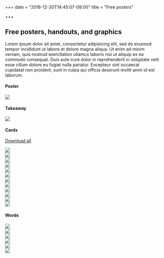 +++
date = "2016-12-30T14:45:07-08:00"
title = "Free posters"

+++

## Free posters, handouts, and graphics

Lorem ipsum dolor sit amet, consectetur adipisicing elit, sed do eiusmod tempor incididunt ut labore et dolore magna aliqua. Ut enim ad minim veniam, quis nostrud exercitation ullamco laboris nisi ut aliquip ex ea commodo consequat. Duis aute irure dolor in reprehenderit in voluptate velit esse cillum dolore eu fugiat nulla pariatur. Excepteur sint occaecat cupidatat non proident, sunt in culpa qui officia deserunt mollit anim id est laborum.

<div>
  <div class="clearfix mt4">
    <div class="col-12">
      <h4>Poster</h4>
    </div>
    <div class="sm-col sm-col-12 md-col-6 border pt1">
      <a href="/pdf/loveisaction_poster.pdf" target="_blank"><img src="/img/poster.svg"></a>
    </div>
    <!-- <div class="sm-col sm-col-4 md-col-2 p2">
      <a href="/"><img src="/img/poster_front.svg"></a>
    </div>
    <div class="sm-col sm-col-4 md-col-2 p2">
      <a href="/"><img src="/img/poster_back.svg"></a>
    </div> -->
  </div>


  <div class="clearfix mt4">
    <div class="col-12">
      <h4>Takeaway</h4>
    </div>
    <div class="sm-col sm-col-12 md-col-6">
      <a href="/pdf/loveisaction_takeaway.pdf" target="_blank"><img src="/img/takeaway.svg"></a>
    </div>
  </div>


  <div class="clearfix mt4">
    <div class="col-12">
      <h4>Cards</h4>
    </div>
    <a href="/"><p>Download all</p></a>
    <div class="sm-col sm-col-4 md-col-2 p2">
      <a href="/pdf/loveisaction.pdf" target="_blank"><img src="/img/logo.svg"></a>
    </div>
    <div class="sm-col sm-col-4 md-col-2">
      <a href="/pdf/loveisaction_ask.pdf" target="_blank"><img src="/img/ask.svg"></a>
    </div>
    <div class="sm-col sm-col-4 md-col-2">
      <a href="/pdf/loveisaction_care.pdf" target="_blank"><img src="/img/care.svg"></a>
    </div>
    <div class="sm-col sm-col-4 md-col-2">
      <a href="/pdf/loveisaction_help.pdf" target="_blank"><img src="/img/help.svg"></a>
    </div>
    <div class="sm-col sm-col-4 md-col-2">
      <a href="/pdf/loveisaction_learn.pdf" target="_blank"><img src="/img/learn.svg"></a>
    </div>
    <div class="sm-col sm-col-4 md-col-2">
      <a href="/pdf/loveisaction_persevere.pdf" target="_blank"><img src="/img/persevere.svg"></a>
    </div>
    <div class="sm-col sm-col-4 md-col-2">
      <a href="/pdf/loveisaction_protect.pdf" target="_blank"><img src="/img/protect.svg"></a>
    </div>
    <div class="sm-col sm-col-4 md-col-2">
      <a href="/pdf/loveisaction_respect.pdf" target="_blank"><img src="/img/respect.svg"></a>
    </div>
    <div class="sm-col sm-col-4 md-col-2">
      <a href="/pdf/loveisaction_share.pdf" target="_blank"><img src="/img/share.svg"></a>
    </div>
    <div class="sm-col sm-col-4 md-col-2">
      <a href="/pdf/loveisaction_show-up.pdf" target="_blank"><img src="/img/show-up.svg"></a>
    </div>
    <div class="sm-col sm-col-4 md-col-2">
      <a href="/pdf/loveisaction_speak-up.pdf" target="_blank"><img src="/img/speak-up.svg"></a>
    </div>
    <div class="sm-col sm-col-4 md-col-2">
      <a href="/pdf/loveisaction_support.pdf" target="_blank"><img src="/img/support.svg"></a>
    </div>
  </div>



  <div class="clearfix mt4">
    <div class="col-12">
      <h4>Words</h4>
    </div>
    <div class="sm-col sm-col-6 md-col-4 p2">
      <a href="/pdf/loveisaction_words_01.pdf" target="_blank"><img src="/img/words01.svg"></a>
    </div>
    <div class="sm-col sm-col-6 md-col-4 p2">
      <a href="/pdf/loveisaction_words_02.pdf" target="_blank"><img src="/img/words02.svg"></a>
    </div>
    <div class="sm-col sm-col-6 md-col-4 p2">
      <a href="/pdf/loveisaction_words_03.pdf" target="_blank"><img src="/img/words03.svg"></a>
    </div>
    <div class="sm-col sm-col-6 md-col-4 p2">
      <a href="/pdf/loveisaction_words_04.pdf" target="_blank"><img src="/img/words04.svg"></a>
    </div>
    <div class="sm-col sm-col-6 md-col-4 p2">
      <a href="/pdf/loveisaction_words_05.pdf" target="_blank"><img src="/img/words05.svg"></a>
    </div>
    <div class="sm-col sm-col-6 md-col-4 p2">
      <a href="/pdf/loveisaction_words_06.pdf" target="_blank"><img src="/img/words06.svg"></a>
    </div>
  </div>

</div>
